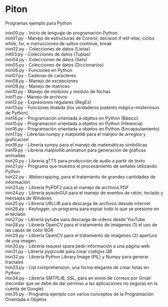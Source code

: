 # Piton
Programas ejemplo para Python  

inin00.py   -   Inicio de lenguaje de programación Python  
inin01.py   -   Manejo de estructuras de Control, decision if-elif-else, ciclos while, for, e instrucciones de saltos continue, break  
inin02.py   -   Colecciones de datos (Listas)  
init03.py   -   Colecciones de datos (Tuplas)  
inin04.py   -   Colecciones de datos (Sets)  
inin05.py   -   Colecciones de datos (Diccionarios)  
inin06.py   -   Funciones en Python  
inin07.py   -   Cadenas de caracteres  
inin08.py   -   Manejo de excepciones  
inin09.py   -   Manejo de matrices  
inin10.py   -   Manejo de módulos y módulo de fechas  
inin11.py   -   Manejo de archivos  
inin12.py   -   Expresiones regulares (RegEx)  
inin13.py   -   Funciones lmabda (los verdaderos poderes mágico-misteriosos de Python)  
inin14.py   -   Programación orientada a objetos en Python (Básico)  
inin15.py   -   Programación orientada a objetos en Python (Herencia)  
inin16.py   -   Programación orientada a objetos en Python (Encapsulamiento)  
inin17.py   -   Librerías numpy y matplotlib para el manjeo de arreglos y graficación  
inin18.py   -   Librería sympy para el manejo de matemáticas simbólicas  
inin19.py   -   Librería matplotlib.animation para generación de gráficas animadas  
inin20.py   -   Librería gTTS para producción de audio a partir de texto  
inin21.py   -   Programa que muestra el procesamiento de señales utilizando Python  
inin22.py   -   Webscrapping, para el tratamiento de grandes cantidades de información  
inin23.py   -   Librería PyPDF2 para el manejo de archivos PDF  
inin24.py   -   Librería pyautoGUI para el manejo de eventos de ratón, teclado y mensajes de Windows  
inin25.py   -   Librería URLLIB para descarga de archivos dessde internet  
inin26.py   -   Keylogger, un programa para espiar todo lo que se presione en el teclado  
inin27.py   -   Librería pytube para descarga de videos desde YouTube  
inin28.py   -   Librería OpenCV para el tratamiento de imágenes (1) el uso de las capas de color BGR  
inin29.py   -   Librería OpenCV para el tratamiento de imágenes (2) apertura de una imagen  
inin30.py   -   Librería request spara pedir información a una página web  
inin31.py   -   Librería pyqrcode para crear códigos QR   
inin32.py   -   Librería Python Library Image (PIL) y Numpy para generar fractales   
inin33.py   -   List comprehension, una forma elegante de crear listas en Python   
inin34.py   -   Librería SMTPLIB, SSL, para en envío de correos por Gmail (recordar que se debe de dar permiso a las aplicaciones no seguras en la cuenta de Google)   
inin35.py   -   Programa ejemplo con varios conceptos de la Programación Orientada a Objetos   
